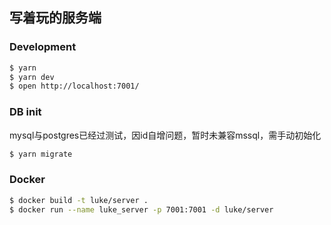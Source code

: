 ## 写着玩的服务端

### Development

```bash
$ yarn
$ yarn dev
$ open http://localhost:7001/
```

### DB init
mysql与postgres已经过测试，因id自增问题，暂时未兼容mssql，需手动初始化
```bash
$ yarn migrate 
```
### Docker

```bash
$ docker build -t luke/server .
$ docker run --name luke_server -p 7001:7001 -d luke/server
```